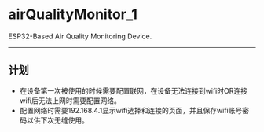 # airQualityMonitor_1
ESP32-Based Air Quality Monitoring Device.
*** 
## 计划
* 在设备第一次被使用的时候需要配置联网，在设备无法连接到wifi时OR连接wifi后无法上网时需要配置网络。
* 配置网络时需要192.168.4.1显示wifi选择和连接的页面，并且保存wifi账号密码以供下次无缝使用。
